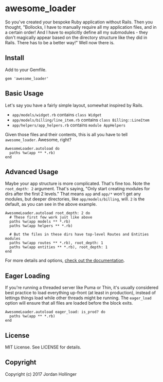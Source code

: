 # awesome_loader

So you've created your bespoke Ruby application without Rails. Then you thought, "Bollocks, I have to manually require all my application files, and in a certain order! And I have to explicitly define all my submodules - they don't magically appear based on the directory structure like they did in Rails. There has to be a better way!" Well now there is.

## Install

Add to your Gemfile.

    gem 'awesome_loader'

## Basic Usage

Let's say you have a fairly simple layout, somewhat inspired by Rails.

* `app/models/widget.rb` contains `class Widget`
* `app/models/billing/line_item.rb` contains `class Billing::LineItem`
* `app/helpers/app_helpers.rb` contains `module AppHelpers`

Given those files and their contents, this is all you have to tell `awesome_loader`. Awesome, right?

    AwesomeLoader.autoload do
      paths %w(app ** *.rb)
    end

## Advanced Usage

Maybe your app structure is more complicated. That's fine too. Note the `root_depth: 2` argument. That's saying, "Only start creating modules for dirs after the first 2 levels." That means `app` and `app/*` won't get any modules, but deeper directories, like `app/models/billing`, will. `2` is the default, as you can see in the above example.

    AwesomeLoader.autoload root_depth: 2 do
      # These first few work just like above
      paths %w(app models ** *.rb)
      paths %w(app helpers ** *.rb)

      # But the files in these dirs have top-level Routes and Entities modules
      paths %w(app routes ** *.rb), root_depth: 1
      paths %w(app entities ** *.rb), root_depth: 1
    end

For more details and options, [check out the documentation](http://www.rubydoc.info/gems/awesome_loader).

## Eager Loading

If you're running a threaded server like Puma or Thin, it's usually considered best practice to load everything up-front (at least in production), instead of lettings things load while other threads might be running. The `eager_load` option will ensure that all files are loaded before the block exits.

    AwesomeLoader.autoload eager_load: is_prod? do
      paths %w(app ** *.rb)
    end

## License

MIT License. See LICENSE for details.

## Copyright

Copyright (c) 2017 Jordan Hollinger
